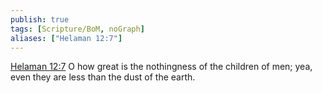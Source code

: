 ```yaml
---
publish: true
tags: [Scripture/BoM, noGraph]
aliases: ["Helaman 12:7"]
---
```

[Helaman 12:7](https://churchofjesuschrist.org/study/scriptures/bofm/hel/12?lang=eng&id=p7#p7) O how great is the nothingness of the children of men; yea, even they are less than the dust of the earth.
